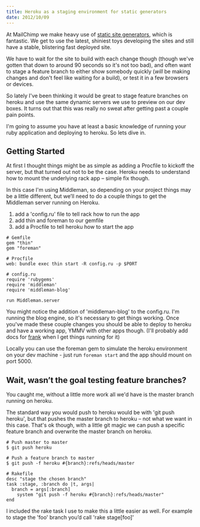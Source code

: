 ```yaml
---
title: Heroku as a staging environment for static generators
date: 2012/10/09
---
```


At MailChimp we make heavy use of [static site generators](http://blog.mailchimp.com/building-the-new-mailchimp/), which is fantastic. We get to use the latest, shiniest toys developing the sites and still have a stable, blistering fast deployed site.

We have to wait for the site to build with each change though (though we've gotten that down to around 90 seconds so it's not too bad), and often want to stage a feature branch to either show somebody quickly (*will* be making changes and don't feel like waiting for a build), or test it in a few browsers or devices.

So lately I've been thinking it would be great to stage feature branches on heroku and use the same dynamic servers we use to preview on our dev boxes. It turns out that this was really no sweat after getting past a couple pain points.

I'm going to assume you have at least a basic knowledge of running your ruby application and deploying to heroku. So lets dive in.

## Getting Started

At first I thought things might be as simple as adding a Procfile to kickoff the server, but that turned out not to be the case. Heroku needs to understand how to mount the underlying rack app – simple fix though.

In this case I'm using Middleman, so depending on your project things may be a little different, but we’ll need to do a couple things to get the Middleman server running on Heroku.

1. add a 'config.ru' file to tell rack how to run the app
2. add thin and foreman to our gemfile
3. add a Procfile to tell heroku how to start the app

```
# Gemfile
gem "thin"
gem "foreman"

# Procfile
web: bundle exec thin start -R config.ru -p $PORT

# config.ru
require 'rubygems'
require 'middleman'
require 'middleman-blog'

run Middleman.server
```

You might notice the addition of 'middleman-blog' to the config.ru. I'm running the blog engine, so it's necessary to get things working. Once you've made these couple changes you should be able to deploy to heroku and have a working app, YMMV with other apps though. (I'll probably add docs for [frank](https://github.com/blahed/frank) when I get things running for it)

Locally you can use the foreman gem to simulate the heroku environment on your dev machine - just run `foreman start` and the app should mount on port 5000.


## Wait, wasn’t the goal testing feature branches?

You caught me, without a little more work all we'd have is the master branch running on heroku.

The standard way you would push to heroku would be with 'git push heroku', but that pushes the master branch to heroku – not what we want in this case. That's ok though, with a little git magic we can push a specific feature branch and overwrite the master branch on heroku.

```
# Push master to master
$ git push heroku

# Push a feature branch to master
$ git push -f heroku #{branch}:refs/heads/master

# Rakefile
desc "stage the chosen branch"
task :stage, :branch do |t, args|
  branch = args[:branch]
	system "git push -f heroku #{branch}:refs/heads/master"
end
```

I included the rake task I use to make this a little easier as well. For example to stage the 'foo' branch you’d call  'rake stage[foo]'